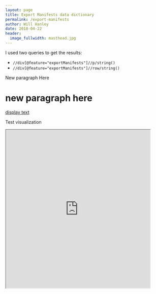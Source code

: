 ```yaml
---
layout: page
title: Export Manifests data dictionary
permalink: /export-manifests
author: Will Hanley
date: 2018-04-22
header:
  image_fullwidth: masthead.jpg
---
```

I used two queries to get the results:
- `//div[@feature="exportManifests"]//p/string()`
- `//div[@feature="exportManifests"]//row/string()`

New paragraph Here

# new paragraph here
[display text](http:hyperlink.url)

Test visualization
<iframe src="https://public.tableau.com/views/elementsdistributions/Pagefrequency?:showVizHome=no&:embed=true" align="center" width="90%" height="500"/>
